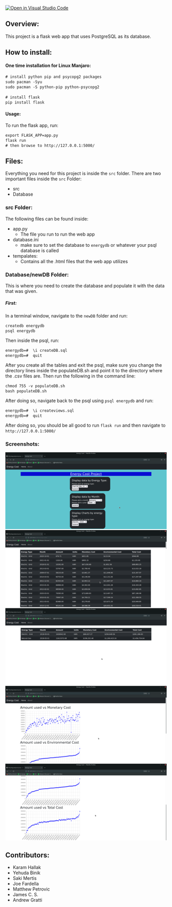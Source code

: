 [![Open in Visual Studio Code](https://classroom.github.com/assets/open-in-vscode-f059dc9a6f8d3a56e377f745f24479a46679e63a5d9fe6f495e02850cd0d8118.svg)](https://classroom.github.com/online_ide?assignment_repo_id=6874447&assignment_repo_type=AssignmentRepo)

## Overview:
This project is a flask web app that uses PostgreSQL as its database.

## How to install:

#### One time installation for Linux Manjaro:
```
# install python pip and psycopg2 packages
sudo pacman -Syu
sudo pacman -S python-pip python-psycopg2

# install flask
pip install flask
```

#### Usage:
To run the flask app, run:
```
export FLASK_APP=app.py
flask run
# then browse to http://127.0.0.1:5000/
```

## Files:
Everything you need for this project is inside the ```src``` folder. There are two important files inside the ```src``` Folder:
- src
- Database

### src Folder:
The following files can be found inside:
- app.py
  - The file you run to run the web app
- database.ini
  - make sure to set the database to ```energydb``` or whatever your psql database is called
- tempalates:
  - Contains all the .html files that the web app utilizes

### Database/newDB Folder:
This is where you need to create the database and populate it with the data that was given.

##### First:
In a terminal window, navigate to the ```newDB``` folder and run:
```
createdb energydb
psql energydb
```
Then inside the psql, run:
```
energydb=#  \i createDB.sql
energydb=#  quit
```
After you create all the tables and exit the psql, make sure you change the directory lines inside the populateDB.sh and point it to the directory where the .csv files are. Then run the following in the command line:
```
chmod 755 -v populateDB.sh
bash populateDB.sh
```
After doing so, navigate back to the psql using ```psql energydb``` and run:
```
energydb=#  \i createviews.sql
energydb=#  quit
```
After doing so, you should be all good to run ```flask run``` and then navigate to ```http://127.0.0.1:5000/```

### Screenshots:
![Home](/docs/Home.png)
![By Energy](/docs/energyType.png)
![By Date](/docs/byDate.png)
![Graph 1](/docs/chart1.png)
![Graph 2](/docs/chart2.png)


## Contributors:
- Karam Hallak
- Yehuda Binik
- Saki Mertis
- Joe Fardella
- Matthew Petrovic
- James C. S.
- Andrew Gratti
